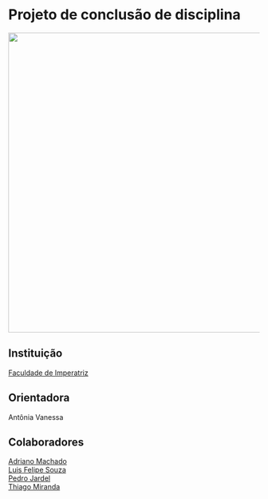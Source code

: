 <h1>Projeto de conclusão de disciplina</h1>

<img src="https://external-content.duckduckgo.com/iu/?u=https%3A%2F%2Fwww.projectbuilder.com.br%2Fwp-content%2Fuploads%2F2017%2F09%2F101118-revisor-entregar-ate-2806-quartafeira-16h-entenda-o-papel-das-normas-iso-no-gerenciamento-de-projetos-1.jpg&f=1&nofb=1" width="600px" height="600px">

<h2>Instituição</h2>
<a href="https://github.com/NT-Facimp">Faculdade de Imperatriz</a>

<h2>Orientadora</h2>
<p>Antônia Vanessa</p>

<h2>Colaboradores</h2>
<a href="https://github.com/Adriano888">Adriano Machado</a><br>
<a href="https://github.com/LF21-O-souza">Luis Felipe Souza</a><br>
<a href="https://github.com/p3drodeveloper">Pedro Jardel</a><br>
<a href="https://github.com/thiagoam74">Thiago Miranda</a>
